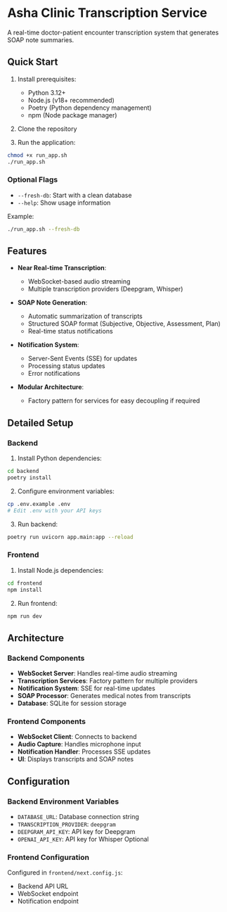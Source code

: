 # Asha Clinic Transcription Service

A real-time doctor-patient encounter transcription system that generates SOAP note summaries.

## Quick Start

1. Install prerequisites:
   - Python 3.12+
   - Node.js (v18+ recommended)
   - Poetry (Python dependency management)
   - npm (Node package manager)

2. Clone the repository
3. Run the application:

```bash
chmod +x run_app.sh
./run_app.sh
```

### Optional Flags

- `--fresh-db`: Start with a clean database
- `--help`: Show usage information

Example:
```bash
./run_app.sh --fresh-db
```

## Features

- **Near Real-time Transcription**:
  - WebSocket-based audio streaming
  - Multiple transcription providers (Deepgram, Whisper)
  
- **SOAP Note Generation**:
  - Automatic summarization of transcripts
  - Structured SOAP format (Subjective, Objective, Assessment, Plan)
  - Real-time status notifications

- **Notification System**:
  - Server-Sent Events (SSE) for updates
  - Processing status updates
  - Error notifications

- **Modular Architecture**:
  - Factory pattern for services for easy decoupling if required

## Detailed Setup

### Backend

1. Install Python dependencies:
```bash
cd backend
poetry install
```

2. Configure environment variables:
```bash
cp .env.example .env
# Edit .env with your API keys
```

3. Run backend:
```bash
poetry run uvicorn app.main:app --reload
```

### Frontend

1. Install Node.js dependencies:
```bash
cd frontend
npm install
```

2. Run frontend:
```bash
npm run dev
```

## Architecture

### Backend Components

- **WebSocket Server**: Handles real-time audio streaming
- **Transcription Services**: Factory pattern for multiple providers
- **Notification System**: SSE for real-time updates
- **SOAP Processor**: Generates medical notes from transcripts
- **Database**: SQLite for session storage

### Frontend Components

- **WebSocket Client**: Connects to backend
- **Audio Capture**: Handles microphone input
- **Notification Handler**: Processes SSE updates
- **UI**: Displays transcripts and SOAP notes

## Configuration

### Backend Environment Variables

- `DATABASE_URL`: Database connection string
- `TRANSCRIPTION_PROVIDER`: `deepgram`
- `DEEPGRAM_API_KEY`: API key for Deepgram
- `OPENAI_API_KEY`: API key for Whisper Optional


### Frontend Configuration

Configured in `frontend/next.config.js`:
- Backend API URL
- WebSocket endpoint
- Notification endpoint
